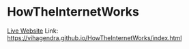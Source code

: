 # HowTheInternetWorks
[Live Website](https://vihagendra.github.io/HowTheInternetWorks/index.html)
Link: https://vihagendra.github.io/HowTheInternetWorks/index.html
